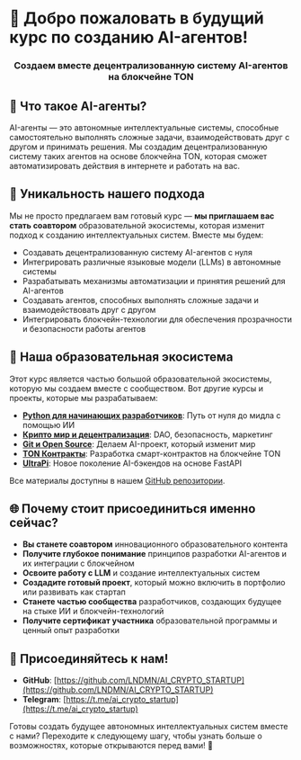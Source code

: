 # 🚀 Добро пожаловать в будущий курс по созданию AI-агентов!

<div align="center">
  <h3>Создаем вместе децентрализованную систему AI-агентов на блокчейне TON</h3>
</div>

## 🌟 Что такое AI-агенты?

AI-агенты — это автономные интеллектуальные системы, способные самостоятельно выполнять сложные задачи, взаимодействовать друг с другом и принимать решения. Мы создадим децентрализованную систему таких агентов на основе блокчейна TON, которая сможет автоматизировать действия в интернете и работать на вас.

## 💎 Уникальность нашего подхода

Мы не просто предлагаем вам готовый курс — **мы приглашаем вас стать соавтором** образовательной экосистемы, которая изменит подход к созданию интеллектуальных систем. Вместе мы будем:

- Создавать децентрализованную систему AI-агентов с нуля
- Интегрировать различные языковые модели (LLMs) в автономные системы
- Разрабатывать механизмы автоматизации и принятия решений для AI-агентов
- Создавать агентов, способных выполнять сложные задачи и взаимодействовать друг с другом
- Интегрировать блокчейн-технологии для обеспечения прозрачности и безопасности работы агентов

## 🚀 Наша образовательная экосистема

Этот курс является частью большой образовательной экосистемы, которую мы создаем вместе с сообществом. Вот другие курсы и проекты, которые мы разрабатываем:

- **[Python для начинающих разработчиков](https://github.com/LNDMN/AI_CRYPTO_STARTUP/tree/main/courses/ru/become_python_ai_dev)**: Путь от нуля до мидла с помощью ИИ
- **[Крипто мир и децентрализация](https://github.com/LNDMN/AI_CRYPTO_STARTUP/tree/main/courses/ru/crypto_world_intro)**: DAO, безопасность, маркетинг
- **[Git и Open Source](https://github.com/LNDMN/AI_CRYPTO_STARTUP/tree/main/courses/ru/git_opensource)**: Делаем AI-проект, который изменит мир
- **[TON Контракты](https://github.com/LNDMN/AI_CRYPTO_STARTUP/tree/main/courses/ru/ton_contracts)**: Разработка смарт-контрактов на блокчейне TON
- **[UltraPi](https://github.com/LNDMN/AI_CRYPTO_STARTUP/tree/main/courses/ru/ultrapi)**: Новое поколение AI-бэкендов на основе FastAPI

Все материалы доступны в нашем [GitHub репозитории](https://github.com/LNDMN/AI_CRYPTO_STARTUP).

## 🌐 Почему стоит присоединиться именно сейчас?

- **Вы станете соавтором** инновационного образовательного контента
- **Получите глубокое понимание** принципов разработки AI-агентов и их интеграции с блокчейном
- **Освоите работу с LLM** и создание интеллектуальных систем
- **Создадите готовый проект**, который можно включить в портфолио или развивать как стартап
- **Станете частью сообщества** разработчиков, создающих будущее на стыке ИИ и блокчейн-технологий
- **Получите сертификат участника** образовательной программы и ценный опыт разработки

## 👥 Присоединяйтесь к нам!

- **GitHub**: [https://github.com/LNDMN/AI_CRYPTO_STARTUP](https://github.com/LNDMN/AI_CRYPTO_STARTUP)
- **Telegram**: [https://t.me/ai_crypto_startup](https://t.me/ai_crypto_startup)

Готовы создать будущее автономных интеллектуальных систем вместе с нами? Переходите к следующему шагу, чтобы узнать больше о возможностях, которые открываются перед вами! 🚀 